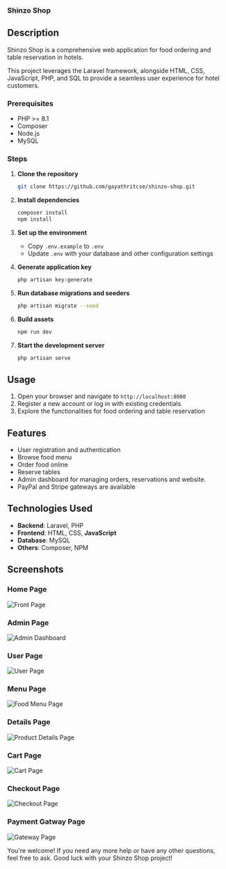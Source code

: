 ### Shinzo Shop

## Description
Shinzo Shop is a comprehensive web application for food ordering and table reservation in hotels. 

This project leverages the Laravel framework, alongside HTML, CSS, JavaScript, PHP, and SQL to provide a seamless user experience for hotel customers.

### Prerequisites
- PHP >= 8.1
- Composer
- Node.js
- MySQL

### Steps
1. **Clone the repository**
    ```bash
    git clone https://github.com/gayathritcse/shinzo-shop.git
    ```

2. **Install dependencies**
    ```bash
    composer install
    npm install
    ```

3. **Set up the environment**
    - Copy `.env.example` to `.env`
    - Update `.env` with your database and other configuration settings

4. **Generate application key**
    ```bash
    php artisan key:generate
    ```

5. **Run database migrations and seeders**
    ```bash
    php artisan migrate --seed
    ```

6. **Build assets**
    ```bash
    npm run dev
    ```

7. **Start the development server**
    ```bash
    php artisan serve
    ```

## Usage
1. Open your browser and navigate to `http://localhost:8000`
2. Register a new account or log in with existing credentials
3. Explore the functionalities for food ordering and table reservation

## Features
- User registration and authentication
- Browse food menu
- Order food online
- Reserve tables
- Admin dashboard for managing orders, reservations and website.
- PayPal and Stripe gateways are available 

## Technologies Used
- **Backend**: Laravel, PHP
- **Frontend**: HTML, CSS, **JavaScript**
- **Database**: MySQL
- **Others**: Composer, NPM

## Screenshots

### Home Page
![Front Page](Screenshots/Front_Page.png)

### Admin Page
![Admin Dashboard](Screenshots/Admin_Dashboard.png)

### User Page
![User Page](Screenshots/User_Dashboard.png)

### Menu Page
![Food Menu Page](Screenshots/Food_Menu.png)

### Details Page
![Product Details Page](Screenshots/Product_Details.png)

### Cart Page
![Cart Page](Screenshots/Cart.png)

### Checkout Page
![Checkout Page](Screenshots/Checkout.png)

### Payment Gatway Page
![Gateway Page](Screenshots/Payment_Gatway.png)


You're welcome! If you need any more help or have any other questions, feel free to ask. Good luck with your Shinzo Shop project!




